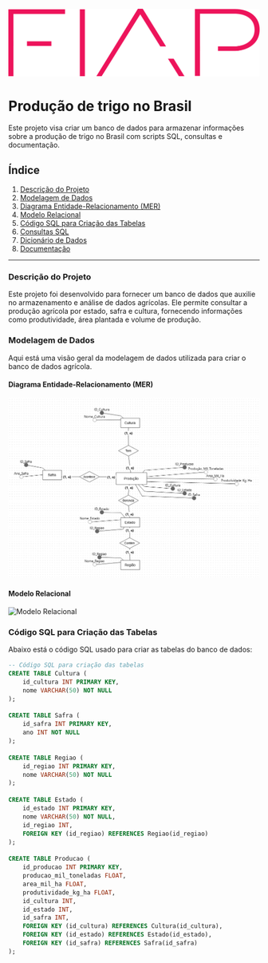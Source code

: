 

![Logo FIAP](https://github.com/Vitor-coder-eng/agricultural-database/blob/main/logo-fiap.png)


# Produção de trigo no Brasil

Este projeto visa criar um banco de dados para armazenar informações sobre a produção de trigo no Brasil com scripts SQL, consultas e documentação.


## Índice

1. [Descrição do Projeto](#descrição-do-projeto)
2. [Modelagem de Dados](#modelagem-de-dados)
3. [Diagrama Entidade-Relacionamento (MER)](#diagrama-entidade-relacionamento-mer)
4. [Modelo Relacional](#modelo-relacional)
5. [Código SQL para Criação das Tabelas](#código-sql-para-criação-das-tabelas)
6. [Consultas SQL](#consultas-sql)
7. [Dicionário de Dados](#dicionário-de-dados)
8. [Documentação](#documentação)

---

### Descrição do Projeto

Este projeto foi desenvolvido para fornecer um banco de dados que auxilie no armazenamento e análise de dados agrícolas. Ele permite consultar a produção agrícola por estado, safra e cultura, fornecendo informações como produtividade, área plantada e volume de produção.

### Modelagem de Dados

Aqui está uma visão geral da modelagem de dados utilizada para criar o banco de dados agrícola.

#### Diagrama Entidade-Relacionamento (MER)
![ Diagrama Entidade-Relacionamento](https://github.com/Vitor-coder-eng/agricultural-database/blob/main/Modelo%20Entidade-Relacionamento.png)

#### Modelo Relacional
![Modelo Relacional](https://github.com/Vitor-coder-eng/agricultural-database/blob/main/Modelo%20L%C3%B3gico)

### Código SQL para Criação das Tabelas

Abaixo está o código SQL usado para criar as tabelas do banco de dados:

```sql
-- Código SQL para criação das tabelas
CREATE TABLE Cultura (
    id_cultura INT PRIMARY KEY,
    nome VARCHAR(50) NOT NULL
);

CREATE TABLE Safra (
    id_safra INT PRIMARY KEY,
    ano INT NOT NULL
);

CREATE TABLE Regiao (
    id_regiao INT PRIMARY KEY,
    nome VARCHAR(50) NOT NULL
);

CREATE TABLE Estado (
    id_estado INT PRIMARY KEY,
    nome VARCHAR(50) NOT NULL,
    id_regiao INT,
    FOREIGN KEY (id_regiao) REFERENCES Regiao(id_regiao)
);

CREATE TABLE Producao (
    id_producao INT PRIMARY KEY,
    producao_mil_toneladas FLOAT,
    area_mil_ha FLOAT,
    produtividade_kg_ha FLOAT,
    id_cultura INT,
    id_estado INT,
    id_safra INT,
    FOREIGN KEY (id_cultura) REFERENCES Cultura(id_cultura),
    FOREIGN KEY (id_estado) REFERENCES Estado(id_estado),
    FOREIGN KEY (id_safra) REFERENCES Safra(id_safra)
);
